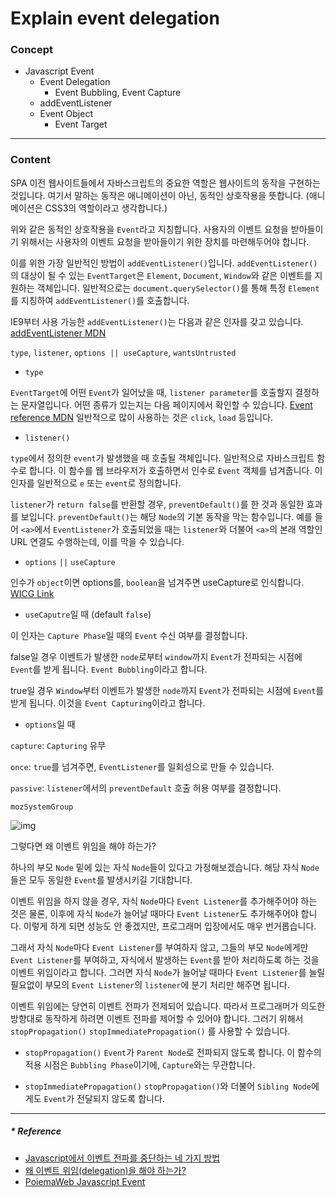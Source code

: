 # Explain event delegation

### Concept
  - Javascript Event
    - Event Delegation
      - Event Bubbling, Event Capture
    - addEventListener
    - Event Object
      - Event Target


---

### Content

SPA 이전 웹사이트들에서 자바스크립트의 중요한 역할은 웹사이트의 동작을 구현하는 것입니다. 여기서 말하는 동작은 애니메이션이 아닌, 동적인 상호작용을 뜻합니다. (애니메이션은 CSS3의 역할이라고 생각합니다.)



위와 같은 동적인 상호작용을 `Event`라고 지칭합니다. 사용자의 이벤트 요청을 받아들이기 위해서는 사용자의 이벤트 요청을 받아들이기 위한 장치를 마련해두어야 합니다.



이를 위한 가장 일반적인 방법이 `addEventListener()`입니다. `addEventListener()`의 대상이 될 수 있는 `EventTarget`은 `Element`, `Document`, `Window`와 같은 이벤트를 지원하는 객체입니다. 일반적으로는 `document.querySelector()`를 통해 특정 `Element`를 지칭하여 `addEventListener()`를 호출합니다.



IE9부터 사용 가능한 `addEventListener()`는 다음과 같은 인자를 갖고 있습니다. [addEventListener MDN](https://developer.mozilla.org/en-US/docs/Web/API/EventTarget/addEventListener)

`type`, `listener`, `options || useCapture`, `wantsUntrusted`



- `type`

`EventTarget`에 어떤 `Event`가 일어났을 때, `listener parameter`를 호출할지 결정하는 문자열입니다. 어떤 종류가 있는지는 다음 페이지에서 확인할 수 있습니다. [Event reference MDN](https://developer.mozilla.org/en-US/docs/Web/Events) 일반적으로 많이 사용하는 것은 `click`, `load` 등입니다.



- `listener()`

`type`에서 정의한 `event`가 발생했을 때 호출될 객체입니다. 일반적으로 자바스크립트 함수로 합니다. 이 함수를 웹 브라우저가 호출하면서 인수로 `Event` 객체를 넘겨줍니다. 이 인자를 일반적으로 `e` 또는 `event`로 정의합니다.

`listener`가 `return false`를 반환할 경우, `preventDefault()`를 한 것과 동일한 효과를 보입니다. `preventDefault()`는 해당 `Node`의 기본 동작을 막는 함수입니다. 예를 들어 `<a>`에서 `EventListener`가 호출되었을 때는 `listener`와 더불어 `<a>`의 본래 역할인 URL 연결도 수행하는데, 이를 막을 수 있습니다.



- `options` `||`  `useCapture`

인수가 `object`이면 options를, `boolean`을 넘겨주면 useCapture로 인식합니다. [WICG Link](https://github.com/WICG/EventListenerOptions/blob/gh-pages/explainer.md#eventlisteneroptions)



- `useCaputre`일 때 (default `false`)


이 인자는 `Capture Phase`일 때의 `Event` 수신 여부를 결정합니다.

false일 경우 이벤트가 발생한 `node`로부터 `window`까지 `Event`가 전파되는 시점에 `Event`를 받게 됩니다. `Event Bubbling`이라고 합니다.

true일 경우 `Window`부터 이벤트가 발생한 `node`까지 `Event`가 전파되는 시점에 `Event`를 받게 됩니다. 이것을 `Event Capturing`이라고 합니다.



- `options`일 때

`capture`: `Capturing` 유무

`once`: `true`를 넘겨주면, `EventListener`를 일회성으로 만들 수 있습니다.

`passive`: `listener`에서의 `preventDefault` 호출 허용 여부를 결정합니다.

`mozSystemGroup`



![img](https://www.w3.org/TR/DOM-Level-3-Events/images/eventflow.svg)



그렇다면 왜 이벤트 위임을 해야 하는가?

하나의 부모 `Node` 밑에 있는 자식 `Node`들이 있다고 가정해보겠습니다. 해당 자식 `Node`들은 모두 동일한 `Event`를 발생시키길 기대합니다.

이벤트 위임을 하지 않을 경우, 자식 `Node`마다 `Event Listener`를 추가해주어야 하는 것은 물론, 이후에 자식 `Node`가 늘어날 때마다 `Event Listener`도 추가해주어야 합니다. 이렇게 하게 되면 성능도 안 좋겠지만, 프로그래머 입장에서도 매우 번거롭습니다.

그래서 자식 `Node`마다 `Event Listener`를 부여하지 않고, 그들의 부모 `Node`에게만 `Event Listener`를 부여하고, 자식에서 발생하는 `Event`를 받아 처리하도록 하는 것을  이벤트 위임이라고 합니다. 그러면 자식 `Node`가 늘어날 때마다 `Event Listener`를 늘릴 필요없이 부모의 `Event Listener`의 `listener`에 분기 처리만 해주면 됩니다.



이벤트 위임에는 당연히 이벤트 전파가 전제되어 있습니다. 따라서 프로그래머가 의도한 방향대로 동작하게 하려면 이벤트 전파를 제어할 수 있어야 합니다. 그러기 위해서 `stopPropagation()` `stopImmediatePropagation()` 를 사용할 수 있습니다.

- `stopPropagation()`
  `Event`가 `Parent Node`로 전파되지 않도록 합니다. 이 함수의 적용 시점은 `Bubbling Phase`이기에, `Capture`와는 무관합니다.

- `stopImmediatePropagation()`
  `stopPropagation()`와 더불어 `Sibling Node`에게도 `Event`가 전달되지 않도록 합니다.


---


##### * Reference

- [Javascript에서 이벤트 전파를 중단하는 네 가지 방법](http://programmingsummaries.tistory.com/313)
- [왜 이벤트 위임(delegation)을 해야 하는가?](https://github.com/nhnent/fe.javascript/wiki/August-22-August-26,-2016)
- [PoiemaWeb Javascript Event](http://poiemaweb.com/js-event)